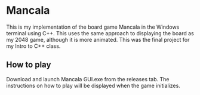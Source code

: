 # Mancala

This is my implementation of the board game Mancala in the Windows terminal using C++. This uses the same approach to displaying the board as my 2048 game, although it is more animated.
This was the final project for my Intro to C++ class.

## How to play
Download and launch Mancala GUI.exe from the releases tab. The instructions on how to play will be displayed when the game initializes.
